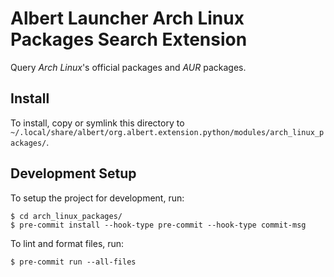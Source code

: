# Albert Launcher Arch Linux Packages Search Extension
Query *Arch Linux*'s official packages and *AUR* packages.

## Install
To install, copy or symlink this directory to `~/.local/share/albert/org.albert.extension.python/modules/arch_linux_packages/`.

## Development Setup
To setup the project for development, run:

    $ cd arch_linux_packages/
    $ pre-commit install --hook-type pre-commit --hook-type commit-msg

To lint and format files, run:

    $ pre-commit run --all-files
